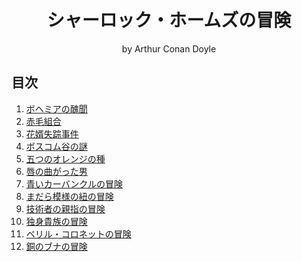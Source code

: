 <h1 align="center">シャーロック・ホームズの冒険</h1>

<p align="center">
by Arthur Conan Doyle
</p>


## 目次

1. [ボヘミアの醜聞](./A_Scandal_in_Bohemia.md)
1. [赤毛組合](./The_Red-Headed_League.md)
1. [花婿失踪事件](./A_Case_of_Identity.md)
1. [ボスコム谷の謎](./The_Boscombe_Valley_Mystery.md)
1. [五つのオレンジの種](./The_Five_Orange_Pips.md)
1. [唇の曲がった男](./The_Man_with_the_Twisted_Lip.md)
1. [青いカーバンクルの冒険](./The_Adventure_of_the_Blue_Carbuncle.md)
1. [まだら模様の紐の冒険](./The_Adventure_of_the_Speckled_Band.md)
1. [技術者の親指の冒険](./The_Adventure_of_the_Engineers_Thumb.md)
1. [独身貴族の冒険](./The_Adventure_of_the_Noble_Bachelor.md)
1. [ベリル・コロネットの冒険](./The_Adventure_of_the_Beryl_Coronet.md)
1. [銅のブナの冒険](./The_Adventure_of_th_Copper_Beeches.md)
